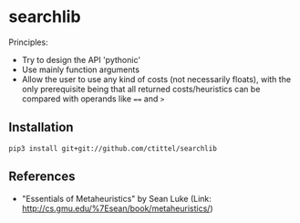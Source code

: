 # searchlib

Principles:
- Try to design the API 'pythonic'
- Use mainly function arguments
- Allow the user to use any kind of costs (not necessarily floats), with the only prerequisite being that all returned costs/heuristics can be compared with operands like `==` and `>`

## Installation
`pip3 install git+git://github.com/ctittel/searchlib`

## References
- "Essentials of Metaheuristics" by Sean Luke (Link: http://cs.gmu.edu/%7Esean/book/metaheuristics/)
